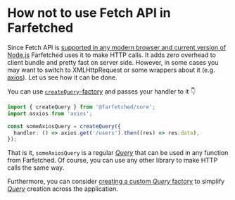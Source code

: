 # How not to use Fetch API in Farfetched

Since Fetch API is [supported in any modern browser and current version of Node.js](https://developer.mozilla.org/en-US/docs/Web/API/Fetch_API/Using_Fetch) Farfetched uses it to make HTTP calls. It adds zero overhead to client bundle and pretty fast on server side. However, in some cases you may want to switch to XMLHttpRequest or some wrappers about it (e.g. [axios](https://axios-http.com)). Let us see how it can be done.

You can use [`createQuery`-factory](../core/factories/create_query.md) and passes your handler to it 👇

```ts
import { createQuery } from '@farfetched/core';
import asxios from 'axios';

const someAxiosQuery = createQuery({
  handler: () => axios.get('/users').then((res) => res.data),
});
```

That is it, `someAxiosQuery` is a regular [_Query_](../core/primitives/query.md) that can be used in any function from Farfetched. Of course, you can use any other library to make HTTP calls the same way.

Furthermore, you can consider [creating a custom _Query_ factory](./custom_query.md) to simplify [_Query_](../core/primitives/query.md) creation across the application.
